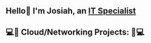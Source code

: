 ## Hello👋 I'm Josiah, an <a href="https://www.linkedin.com/in/josiah-dean-aaa832346/">IT Specialist</a></h1>

<h2>💻📶 Cloud/Networking Projects: 📶💻<h2>
